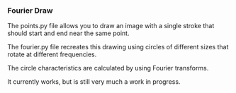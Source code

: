 ### Fourier Draw  

The points.py file allows you to draw an image with a single stroke that should start and end near the same point.

The fourier.py file recreates this drawing using circles of different sizes that rotate at different frequencies.
 
The circle characteristics are calculated by using Fourier transforms. 

It currently works, but is still very much a work in progress.  
 
    
    
 
